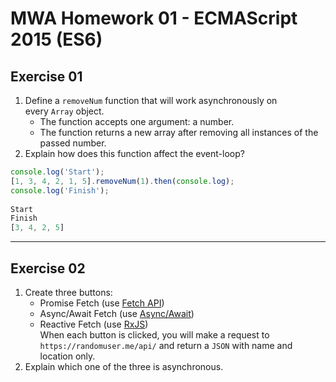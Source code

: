 # MWA Homework 01 - ECMAScript 2015 (ES6)
## Exercise 01
1. Define a `removeNum` function that will work asynchronously on every `Array` object. 
   * The function accepts one argument: a number. 
   * The function returns a new array after removing all instances of the passed number.
2. Explain how does this function affect the event-loop?

```javascript
console.log('Start'); 
[1, 3, 4, 2, 1, 5].removeNum(1).then(console.log);
console.log('Finish'); 
   
Start
Finish
[3, 4, 2, 5]
```
- - - -
## Exercise 02
1. Create three buttons:
   * Promise Fetch (use [Fetch API](https://developer.mozilla.org/en-US/docs/Web/API/Fetch_API/Using_Fetch))
   * Async/Await Fetch (use [Async/Await](https://developer.mozilla.org/en-US/docs/Web/JavaScript/Reference/Statements/async_function))
   * Reactive Fetch (use [RxJS](https://rxjs-dev.firebaseapp.com/))  
When each button is clicked, you will make a request to `https://randomuser.me/api/` and return a `JSON` with name and location only.
2. Explain which one of the three is asynchronous.
